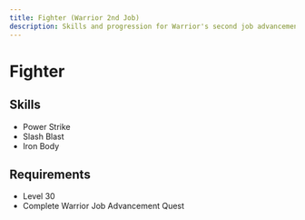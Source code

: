 ```yaml
---
title: Fighter (Warrior 2nd Job)
description: Skills and progression for Warrior's second job advancement
---
```


# Fighter

## Skills
- Power Strike
- Slash Blast
- Iron Body

## Requirements
- Level 30
- Complete Warrior Job Advancement Quest